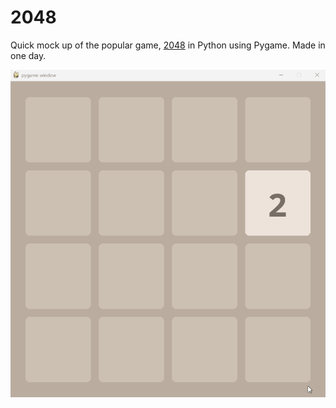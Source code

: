 # 2048
Quick mock up of the popular game, [2048](https://play2048.co/) in Python using Pygame.
Made in one day.

![](Animation.gif)
